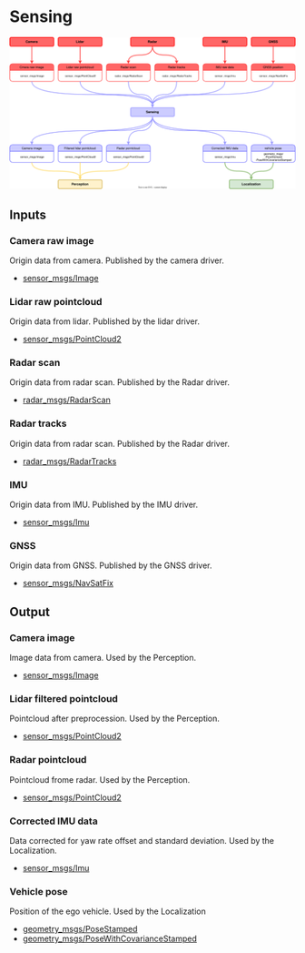 # Sensing

![Node diagram](images/Sensing-Bus-ODD-Architecture.drawio.svg)

## Inputs

### Camera raw image

Origin data from camera. Published by the camera driver.

- [sensor_msgs/Image](https://docs.ros.org/en/noetic/api/sensor_msgs/html/msg/Image.html)

### Lidar raw pointcloud

Origin data from lidar. Published by the lidar driver.

- [sensor_msgs/PointCloud2](https://docs.ros.org/en/noetic/api/sensor_msgs/html/msg/PointCloud2.html)

### Radar scan

Origin data from radar scan. Published by the Radar driver.

- [radar_msgs/RadarScan](https://docs.ros.org/en/noetic/api/radar_msgs/html/msg/RadarScan.html)

### Radar tracks

Origin data from radar scan. Published by the Radar driver.

- [radar_msgs/RadarTracks](https://docs.ros.org/en/noetic/api/radar_msgs/html/msg/RadarTracks.html)

### IMU

Origin data from IMU. Published by the IMU driver.

- [sensor_msgs/Imu](https://docs.ros.org/en/noetic/api/sensor_msgs/html/msg/Imu.html)

### GNSS

Origin data from GNSS. Published by the GNSS driver.

- [sensor_msgs/NavSatFix](https://docs.ros.org/en/noetic/api/sensor_msgs/html/msg/NavSatFix.html)

## Output

### Camera image

Image data from camera. Used by the Perception.

- [sensor_msgs/Image](https://docs.ros.org/en/noetic/api/sensor_msgs/html/msg/Image.html)

### Lidar filtered pointcloud

Pointcloud after preprocession. Used by the Perception.

- [sensor_msgs/PointCloud2](https://docs.ros.org/en/noetic/api/sensor_msgs/html/msg/PointCloud2.html)

### Radar pointcloud

Pointcloud frome radar. Used by the Perception.

- [sensor_msgs/PointCloud2](https://docs.ros.org/en/noetic/api/sensor_msgs/html/msg/PointCloud2.html)

### Corrected IMU data

Data corrected for yaw rate offset and standard deviation. Used by the Localization.

- [sensor_msgs/Imu](https://docs.ros.org/en/noetic/api/sensor_msgs/html/msg/Imu.html)

### Vehicle pose

Position of the ego vehicle. Used by the Localization

- [geometry_msgs/PoseStamped](https://docs.ros.org/en/noetic/api/geometry_msgs/html/msg/PoseStamped.html)
- [geometry_msgs/PoseWithCovarianceStamped](https://docs.ros.org/en/noetic/api/geometry_msgs/html/msg/PoseWithCovarianceStamped.html)
